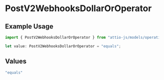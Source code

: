 # PostV2WebhooksDollarOrOperator

## Example Usage

```typescript
import { PostV2WebhooksDollarOrOperator } from "attio-js/models/operations";

let value: PostV2WebhooksDollarOrOperator = "equals";
```

## Values

```typescript
"equals"
```